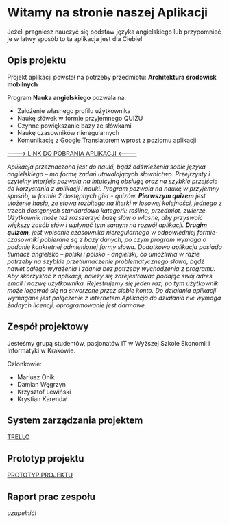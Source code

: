 # Witamy na stronie naszej Aplikacji
Jeżeli pragniesz nauczyć się podstaw języka angielskiego lub przypomnieć je w łatwy sposób to ta aplikacja jest dla Ciebie!


## Opis projektu
Projekt aplikacji powstał na potrzeby przedmiotu:  **Architektura środowisk mobilnych**

Program **Nauka angielskiego** pozwala na:
- Założenie własnego profilu użytkownika
- Naukę słówek w formie przyjemnego QUIZU
- Czynne powiększanie bazy ze słówkami
- Naukę czasowników nieregularnych
- Komunikację z Google Translatorem wprost z poziomu aplikacji

[----> LINK DO POBRANIA APLIKACJI <----](https://build.phonegap.com/apps/3202916/share)

*Aplikacja przeznaczona jest do nauki, bądź odświeżenia sobie języka angielskiego – ma formę zadań utrwalających słownictwo. Przejrzysty i czytelny interfejs pozwala na intuicyjną obsługę oraz na szybkie przejście do korzystania z aplikacji i nauki. 
Program pozwala na naukę w przyjemny sposób, w formie 2 dostępnych gier - quizów. 
**Pierwszym quizem** jest ułożenie hasła, ze słowa rozbitego na literki w losowej kolejności, jednego z trzech dostępnych standardowo kategorii: roślina, przedmiot, zwierze. Użytkownik może też rozszerzyć bazę słów o własne, aby przyswoić większy zasób słów i wpłynąć tym samym na rozwój aplikacji. 
**Drugim quizem**, jest wpisanie czasownika nieregularnego w odpowiedniej formie- czasowniki pobierane są z bazy danych, po czym program wymaga o podanie konkretnej odmienionej formy słowa. Dodatkowo aplikacja posiada tłumacz angielsko – polski i polsko - angielski, co umożliwia w razie potrzeby na szybkie przetłumaczenie problematycznego słowa, bądź nawet całego wyrażenia i zdania bez potrzeby wychodzenia z programu. 
Aby skorzystać z aplikacji, należy się zarejestrować podając swój adres email i nazwę użytkownika. Rejestrujemy się jeden raz, po tym użytkownik może logować się na stworzone przez siebie konto. Do działania aplikacji wymagane jest połączenie z internetem.Aplikacja do działania nie wymaga żadnych licencji, oprogramowanie jest darmowe.*

## Zespół projektowy
Jesteśmy grupą studentów, pasjonatów IT w Wyższej Szkole Ekonomii i Informatyki w Krakowie. 

Członkowie:
- Mariusz Onik
- Damian Węgrzyn
- Krzysztof Lewiński
- Krystian Karendał

## System zarządzania projektem
[TRELLO](https://trello.com/b/guimBnZG/projekt-na-wsei) 

## Prototyp projektu
[PROTOTYP PROJEKTU](http://run.mockplus.com/AgUpItaYnpUohOed/index.html)


## Raport prac zespołu
*uzupełnić!*
